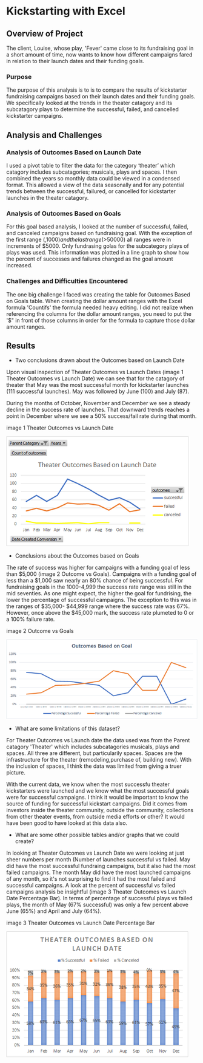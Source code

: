 # Kickstarting with Excel

## Overview of Project

The client, Louise, whose play, 'Fever' came close to its fundraising goal in a short amount of time, now wants to know how different campaigns fared in relation to their launch dates and their funding goals.

### Purpose

The purpose of this analysis is to is to compare the results of kickstarter fundraising campaigns based on their launch dates and their funding goals. We specifically looked at the trends in the theater catagory and its subcatagory plays to determine the successful, failed, and cancelled kickstarter campaigns.


## Analysis and Challenges

### Analysis of Outcomes Based on Launch Date

I used a pivot table to filter the data for the category ‘theater’ which catagory includes subcatagories; musicals, plays and spaces. I then combined the years so monthly data could be viewed in a condensed format. This allowed a view of the data seasonally and for any potential trends between the successful, failured, or cancelled for kickstarter launches in the theater catagory.

### Analysis of Outcomes Based on Goals

For this goal based analysis, I looked at the number of successful, failed, and canceled campaigns based on fundraising goal. With the exception of the first range (,$1000) and the last range (>$50000) all ranges were in increments of $5000. Only fundrasing golas for the subcategory plays of plays was used. This information was plotted in a line graph to show how the percent of successes and failures changed as the goal amount increased.

### Challenges and Difficulties Encountered

The one big challenge I faced was creating the table for Outcomes Based on Goals table. When creating the dollar amount ranges with the Excel formula 'Countifs' the formula needed heavy editing. I did not realize when referencing the columns for the dollar amount ranges, you need to put the '$" in front of those columns in order for the formula to capture those dollar amount ranges.

## Results
- Two conclusions drawn about the Outcomes based on Launch Date

Upon visual inspection of Theater Outcomes vs Launch Dates (image 1 Theater Outcomes vs Launch Date) we can see that for the catagory of theater that May was the most successful month for kickstarter launches (111 successful launches). May was followed by June (100) and July (87). 

During the months of October, November and December we see a steady decline in the success rate of launches. That downward trends reaches a point in December where we see a 50% success/fail rate during that month.
   
image 1 Theater Outcomes vs Launch Date

![Theater Outcomes_vs_Launch](Resources/Theater_Outcoms_vs_Launch.png)

- Conclusions about the Outcomes based on Goals

The rate of success was higher for campaigns with a funding goal of less than $5,000 (image 2 Outcome vs Goals). Campaigns with a funding goal of less than a $1,000 saw nearly an 80% chance of being successful. For fundraising goals in the $1000$-4,999 the success rate range was still in the mid seventies. As one might expect, the higher the goal for fundrising, the lower the percentage of successful campaigns. The exception to this was in the ranges of $35,000- $44,999 range where the success rate was 67%. However, once above the $45,000 mark, the success rate plumeted to 0 or a 100% failure rate.

image 2 Outcome vs Goals

![Outcome_vs_Goals](Resources/Outcome_vs_Goals.png)

- What are some limitations of this dataset?

For Theater Outcomes vs Launch date the data used was from the Parent catagory 'Theater' which includes subcatagories musicals, plays and spaces. All three are different, but particularily spaces. Spaces are the infrastructure for the theater (remodeling,purchase of, building new). With the inclusion of spaces, I think the data was limited from giving a truer picture.

With the current data, we know when the most successfu theater kickstarters were launched and we know what the most successful goals were for successful campaigns. I think it would be important to know the source of funding for successful kickstart campaigns. Did it comes from investors inside the theater community, outside the community, collections from other theater events, from outside media efforts or other? It would have been good to have looked at this data also. 

- What are some other possible tables and/or graphs that we could create?

In looking at Theater Outcomes vs Launch Date we were looking at just sheer numbers per month (Number of launches successful vs failed. May did have the most successful fundraing campaigns, but it also had the most failed campaigns. The month May did have the most launched campaigns of any month, so it's not surprising to find it had the most failed and successful campaigns. A look at the percent of successful vs failed campaigns analysis be insightful (image 3 Theater Outcomes vs Launch Date Percentage Bar). In terms of percentage of successful plays vs failed plays, the month of May (67% successful) was only a few percent above June (65%) and April and July (64%).

image 3 Theater Outcomes vs Launch Date Percentage Bar

![Resources/Theater_Outcomes_vs_Launch_Bar.png](Resources/Theater_Outcomes_vs_Launch_Bar.png)
